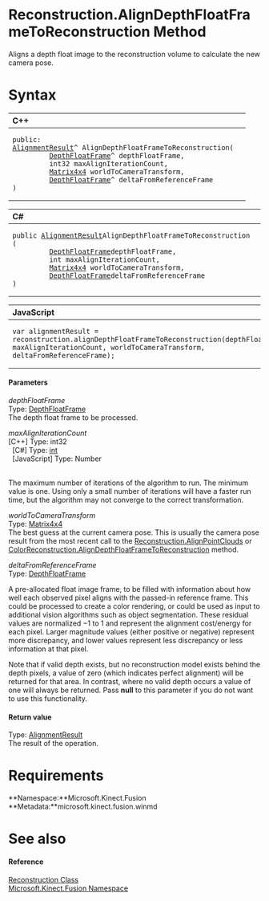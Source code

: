 Reconstruction.AlignDepthFloatFrameToReconstruction Method  
==========================================================  

Aligns a depth float image to the reconstruction volume to calculate the new camera pose. <span id="syntaxSection"></span>

Syntax  
======  

<table>
<colgroup>
<col width="100%" />
</colgroup>
<thead>
<tr class="header">
<th align="left">C++</th>
</tr>
</thead>
<tbody>
<tr class="odd">
<td align="left"><pre><code>public:  
<a href="../../AlignmentResult_Class.md">AlignmentResult</a>^ AlignDepthFloatFrameToReconstruction(  
         <a href="../../DepthFloatFrame_Class.md">DepthFloatFrame</a>^ depthFloatFrame,  
         int32 maxAlignIterationCount,  
         <a href="../../Matrix4x4_Structure.md">Matrix4x4</a> worldToCameraTransform,  
         <a href="../../DepthFloatFrame_Class.md">DepthFloatFrame</a>^ deltaFromReferenceFrame  
)</code></pre></td>
</tr>
</tbody>
</table>

<table>
<colgroup>
<col width="100%" />
</colgroup>
<thead>
<tr class="header">
<th align="left">C#</th>
</tr>
</thead>
<tbody>
<tr class="odd">
<td align="left"><pre><code>public <a href="../../AlignmentResult_Class.md">AlignmentResult</a>AlignDepthFloatFrameToReconstruction (  
         <a href="../../DepthFloatFrame_Class.md">DepthFloatFrame</a>depthFloatFrame,  
         int maxAlignIterationCount,  
         <a href="../../Matrix4x4_Structure.md">Matrix4x4</a> worldToCameraTransform,  
         <a href="../../DepthFloatFrame_Class.md">DepthFloatFrame</a>deltaFromReferenceFrame  
)</code></pre></td>
</tr>
</tbody>
</table>

<table>
<colgroup>
<col width="100%" />
</colgroup>
<thead>
<tr class="header">
<th align="left">JavaScript</th>
</tr>
</thead>
<tbody>
<tr class="odd">
<td align="left"><pre><code>var alignmentResult = reconstruction.alignDepthFloatFrameToReconstruction(depthFloatFrame, maxAlignIterationCount, worldToCameraTransform, deltaFromReferenceFrame);</code></pre></td>
</tr>
</tbody>
</table>

<span id="ID4EG"></span>
#### Parameters  

*depthFloatFrame*    
Type: [DepthFloatFrame](../../DepthFloatFrame_Class.md)  
The depth float frame to be processed.  

*maxAlignIterationCount*    
[C++] Type: int32  
  [C\#] Type: [int](http://msdn.microsoft.com/en-us/library/system.int32.aspx)  
  [JavaScript] Type: Number  
   

The maximum number of iterations of the algorithm to run. The minimum value is one. Using only a small number of iterations will have a faster run time, but the algorithm may not converge to the correct transformation.  

*worldToCameraTransform*    
Type: [Matrix4x4](../../Matrix4x4_Structure.md)  
 The best guess at the current camera pose. This is usually the camera pose result from the most recent call to the [Reconstruction.AlignPointClouds](AlignPointClouds_Method.md) or [ColorReconstruction.AlignDepthFloatFrameToReconstruction](../../ColorReconstruction_Class/Methods/AlignDepthFloatFrameToReco.md) method.  

*deltaFromReferenceFrame*    
Type: [DepthFloatFrame](../../DepthFloatFrame_Class.md)  

A pre-allocated float image frame, to be filled with information about how well each observed pixel aligns with the passed-in reference frame. This could be processed to create a color rendering, or could be used as input to additional vision algorithms such as object segmentation. These residual values are normalized −1 to 1 and represent the alignment cost/energy for each pixel. Larger magnitude values (either positive or negative) represent more discrepancy, and lower values represent less discrepancy or less information at that pixel.  

Note that if valid depth exists, but no reconstruction model exists behind the depth pixels, a value of zero (which indicates perfect alignment) will be returned for that area. In contrast, where no valid depth occurs a value of one will always be returned. Pass **null** to this parameter if you do not want to use this functionality.  

<span id="ID4EP"></span>
#### Return value  

Type: [AlignmentResult](../../AlignmentResult_Class.md)  
The result of the operation.  

<span id="requirements"></span>

Requirements  
============  

**Namespace:**Microsoft.Kinect.Fusion  
**Metadata:**microsoft.kinect.fusion.winmd  

<span id="ID4EGC"></span>

See also  
========  

<span id="ID4EIC"></span>
#### Reference  

[Reconstruction Class](../../Reconstruction_Class.md)  
 [Microsoft.Kinect.Fusion Namespace](../../../Kinect.Fusion.md)  



<!--Please do not edit the data in the comment block below.-->
<!--
TOCTitle : AlignDepthFloatFrameToReconstruction Method
RLTitle : Reconstruction.AlignDepthFloatFrameToReconstruction Method
KeywordK : AlignDepthFloatFrameToReconstruction method
KeywordK : Reconstruction.AlignDepthFloatFrameToReconstruction method
KeywordF : Microsoft.Kinect.Fusion.Reconstruction.AlignDepthFloatFrameToReconstruction
KeywordF : Reconstruction.AlignDepthFloatFrameToReconstruction
KeywordF : AlignDepthFloatFrameToReconstruction
KeywordF : Microsoft.Kinect.Fusion.Reconstruction.AlignDepthFloatFrameToReconstruction(Microsoft.Kinect.Fusion.DepthFloatFrame,System.Int32,Microsoft.Kinect.Fusion.Matrix4x4,Microsoft.Kinect.Fusion.DepthFloatFrame)
KeywordA : M:Microsoft.Kinect.Fusion.Reconstruction.AlignDepthFloatFrameToReconstruction(Microsoft.Kinect.Fusion.DepthFloatFrame,System.Int32,Microsoft.Kinect.Fusion.Matrix4x4,Microsoft.Kinect.Fusion.DepthFloatFrame)
AssetID : M:Microsoft.Kinect.Fusion.Reconstruction.AlignDepthFloatFrameToReconstruction(Microsoft.Kinect.Fusion.DepthFloatFrame,System.Int32,Microsoft.Kinect.Fusion.Matrix4x4,Microsoft.Kinect.Fusion.DepthFloatFrame)
Locale : en-us
CommunityContent : 1
APIType : Managed
APILocation : microsoft.kinect.fusion.winmd
APIName : Microsoft.Kinect.Fusion.Reconstruction.AlignDepthFloatFrameToReconstruction
TargetOS : Windows
TopicType : kbSyntax
DevLang : VB
DevLang : CSharp
DevLang : JavaScript
DevLang : C++
DocSet : K4Wv2
ProjType : K4Wv2Proj
Technology : Kinect for Windows
Product : Kinect for Windows SDK v2
productversion : 20
-->
